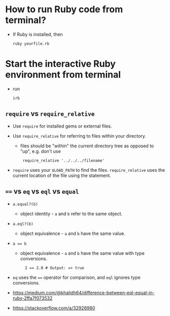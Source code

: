 # How to run Ruby code from terminal?

- If Ruby is installed, then

      ruby yourfile.rb

# Start the interactive Ruby environment from terminal

- run

      irb

## `require` vs `require_relative`

- Use `require` for installed gems or external files.
- Use `require_relative` for referring to files within your directory.

  - files should be "within" the current directory tree as opposed to "up", e.g. don't use

         require_relative '../../../filename'

- `require` uses your `$LOAD_PATH` to find the files. `require_relative` uses the current location of the file using the statement.

## `==` vs `eq` vs `eql` vs `equal`

- `a.equal?(b)`
  - object identity - `a` and `b` refer to the same object.
- `a.eql?(b)`
  - object equivalence - `a` and `b` have the same value.
- `a == b`

  - object equivalence - `a` and `b` have the same value with type conversions.

          2 == 2.0 # Output: => true

- `eq` uses the `==` operator for comparison, and `eql` ignores type conversions.
- https://medium.com/@khalidh64/difference-between-eql-equal-in-ruby-2ffa7f073532
- https://stackoverflow.com/a/32926980
